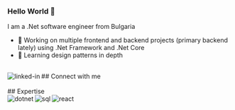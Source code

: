 ### Hello World 👋

I am a .Net software engineer from Bulgaria
- 🔭 Working on multiple frontend and backend projects (primary backend lately) using .Net Framework and .Net Core
- 🌱 Learning design patterns in depth
<br>
## Connect with me
<img align="left" alt="linked-in" src="https://img.shields.io/badge/linkedin-%230077B5.svg?&style=for-the-badge&logo=linkedin&logoColor=white" href="https://www.linkedin.com/in/philip-gubanov-0147b8107/" />


<br>
<br>
## Expertise
<div align="left" />
<img align="left" alt="dotnet" src="https://shields.io/badge/Framework-Core-green?logo=dotnet&style=for-the-badge" />
<img align="left" alt="sql" src="https://shields.io/badge/MS-SQL-blue?logo=microsoftsqlserver&style=for-the-badge" />
<img align="left" alt="react" src="https://shields.io/badge/react-red?logo=react&style=for-the-badge" />
<br>
<br>
